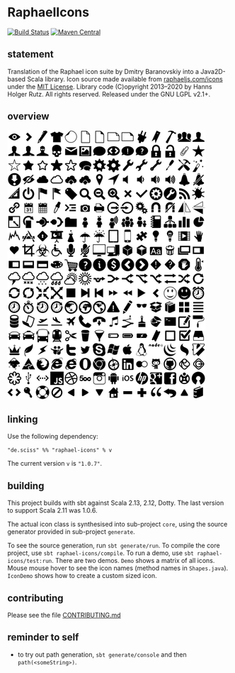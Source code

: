 # RaphaelIcons

[![Build Status](https://travis-ci.org/Sciss/RaphaelIcons.svg?branch=main)](https://travis-ci.org/Sciss/RaphaelIcons)
[![Maven Central](https://maven-badges.herokuapp.com/maven-central/de.sciss/raphael-icons_2.13/badge.svg)](https://maven-badges.herokuapp.com/maven-central/de.sciss/raphael-icons_2.13)

## statement

Translation of the Raphael icon suite by Dmitry Baranovskiy into a Java2D-based Scala library. Icon source made 
available from [raphaeljs.com/icons](http://raphaeljs.com/icons) under the 
[MIT License](http://raphaeljs.com/license.html). Library code (C)opyright 2013&ndash;2020 by Hanns Holger Rutz. 
All rights reserved. Released under the GNU LGPL v2.1+.

## overview

![icons](icons.png)

## linking

Use the following dependency:

    "de.sciss" %% "raphael-icons" % v

The current version `v` is `"1.0.7"`.

## building

This project builds with sbt against Scala 2.13, 2.12, Dotty. The last version to support Scala 2.11 was 1.0.6.

The actual icon class is synthesised into sub-project `core`, using the source generator provided in sub-project 
`generate`.

To see the source generation, run `sbt generate/run`. To compile the core project, use `sbt raphael-icons/compile`. 
To run a demo, use `sbt raphael-icons/test:run`. There are two demos. `Demo` shows a matrix of all icons. Mouse 
mouse hover to see the icon names (method names in `Shapes.java`). `IconDemo` shows how to create a custom sized icon.

## contributing

Please see the file [CONTRIBUTING.md](CONTRIBUTING.md)

## reminder to self

- to try out path generation, `sbt generate/console` and then `path(<someString>)`.
